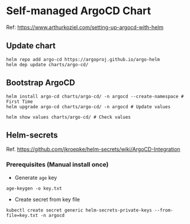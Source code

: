 # Self-managed ArgoCD Chart

Ref: <https://www.arthurkoziel.com/setting-up-argocd-with-helm>

## Update chart

```shell
helm repo add argo-cd https://argoproj.github.io/argo-helm
helm dep update charts/argo-cd/
```

## Bootstrap ArgoCD

```shell
helm install argo-cd charts/argo-cd/ -n argocd --create-namespace # First Time
helm upgrade argo-cd charts/argo-cd/ -n argocd # Update values

helm show values charts/argo-cd/ # Check values
```

## Helm-secrets

Ref. <https://github.com/jkroepke/helm-secrets/wiki/ArgoCD-Integration>

### Prerequisites (Manual install once)

- Generate `age` key

```shell
age-keygen -o key.txt
```

- Create secret from key file

```shell
kubectl create secret generic helm-secrets-private-keys --from-file=key.txt -n argocd
```
